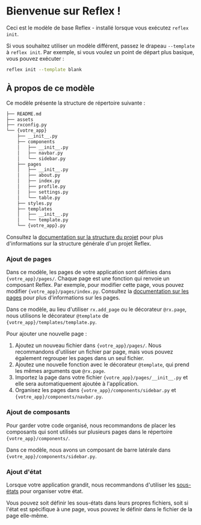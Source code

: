 # Bienvenue sur Reflex !

Ceci est le modèle de base Reflex - installé lorsque vous exécutez `reflex init`.

Si vous souhaitez utiliser un modèle différent, passez le drapeau `--template` à `reflex init`.
Par exemple, si vous voulez un point de départ plus basique, vous pouvez exécuter :

```bash
reflex init --template blank
```

## À propos de ce modèle

Ce modèle présente la structure de répertoire suivante :

```bash
├── README.md
├── assets
├── rxconfig.py
└── {votre_app}
    ├── __init__.py
    ├── components
    │   ├── __init__.py
    │   ├── navbar.py
    │   └── sidebar.py
    ├── pages
    │   ├── __init__.py
    │   ├── about.py
    │   ├── index.py
    │   ├── profile.py
    │   ├── settings.py
    │   └── table.py
    ├── styles.py
    ├── templates
    │   ├── __init__.py
    │   └── template.py
    └── {votre_app}.py
```

Consultez la [documentation sur la structure du projet](https://reflex.dev/docs/getting-started/project-structure/) pour plus d'informations sur la structure générale d'un projet Reflex.

### Ajout de pages

Dans ce modèle, les pages de votre application sont définies dans `{votre_app}/pages/`.
Chaque page est une fonction qui renvoie un composant Reflex.
Par exemple, pour modifier cette page, vous pouvez modifier `{votre_app}/pages/index.py`.
Consultez la [documentation sur les pages](https://reflex.dev/docs/pages/routes/) pour plus d'informations sur les pages.

Dans ce modèle, au lieu d'utiliser `rx.add_page` ou le décorateur `@rx.page`,
nous utilisons le décorateur `@template` de `{votre_app}/templates/template.py`.

Pour ajouter une nouvelle page :

1. Ajoutez un nouveau fichier dans `{votre_app}/pages/`. Nous recommandons d'utiliser un fichier par page, mais vous pouvez également regrouper les pages dans un seul fichier.
2. Ajoutez une nouvelle fonction avec le décorateur `@template`, qui prend les mêmes arguments que `@rx.page`.
3. Importez la page dans votre fichier `{votre_app}/pages/__init__.py` et elle sera automatiquement ajoutée à l'application.
4. Organisez les pages dans `{votre_app}/components/sidebar.py` et `{votre_app}/components/navbar.py`.

### Ajout de composants

Pour garder votre code organisé, nous recommandons de placer les composants qui sont
utilisés sur plusieurs pages dans le répertoire `{votre_app}/components/`.

Dans ce modèle, nous avons un composant de barre latérale dans `{votre_app}/components/sidebar.py`.

### Ajout d'état

Lorsque votre application grandit, nous recommandons d'utiliser les [sous-états](https://reflex.dev/docs/substates/overview/)
pour organiser votre état.

Vous pouvez soit définir les sous-états dans leurs propres fichiers, soit si l'état est
spécifique à une page, vous pouvez le définir dans le fichier de la page elle-même.
